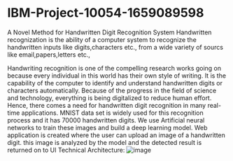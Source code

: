 # IBM-Project-10054-1659089598
A Novel Method for Handwritten Digit Recognition System
  Handwritten recognization is the ability of a computer system to recognize the handwritten inputs like digits,characters etc., from a wide variety of sourcs like 
  email,papers,letters etc.,
  
  Handwriting recognition is one of the compelling research works going on because every individual in this world has their own style of writing. It is the capability of the computer to identify and understand handwritten digits or characters automatically. Because of the progress in the field of science and technology, everything is being digitalized to reduce human effort. Hence, there comes a need for handwritten digit recognition in many real-time applications. MNIST data set is widely used for this recognition process and it has 70000 handwritten digits. We use Artificial neural networks to train these images and build a deep learning model. Web application is created where the user can upload an image of a handwritten digit. this image is analyzed by the model and the detected result is returned on to UI
  Technical Architecture:
  ![image](https://user-images.githubusercontent.com/114284616/192153418-0833afe5-6c7a-41a2-8b03-11b7d6c7847a.png)
